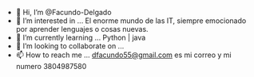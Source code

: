 - 👋 Hi, I’m @Facundo-Delgado
- 👀 I’m interested in ... El enorme mundo de las IT, siempre emocionado por aprender lenguajes o cosas nuevas.
- 🌱 I’m currently learning ... Python |  java
- 💞️ I’m looking to collaborate on ... 
- 📫 How to reach me ... dfacundo55@gmail.com es mi correo y mi numero 3804987580

<!---
Facundo-Delgado/Facundo-Delgado is a ✨ special ✨ repository because its `README.md` (this file) appears on your GitHub profile.
You can click the Preview link to take a look at your changes.
--->
